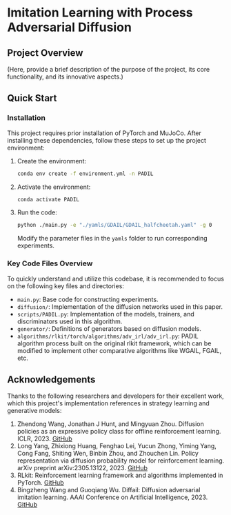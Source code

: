 # Imitation Learning with Process Adversarial Diffusion

## Project Overview
(Here, provide a brief description of the purpose of the project, its core functionality, and its innovative aspects.)

## Quick Start

### Installation
This project requires prior installation of PyTorch and MuJoCo. After installing these dependencies, follow these steps to set up the project environment:

1. Create the environment:
   ```bash
   conda env create -f environment.yml -n PADIL
   ```

2. Activate the environment:
   ```bash
   conda activate PADIL
   ```

3. Run the code:
   ```bash
   python ./main.py -e "./yamls/GDAIL/GDAIL_halfcheetah.yaml" -g 0
   ```
   Modify the parameter files in the `yamls` folder to run corresponding experiments.

### Key Code Files Overview
To quickly understand and utilize this codebase, it is recommended to focus on the following key files and directories:
- `main.py`: Base code for constructing experiments.
- `diffusion/`: Implementation of the diffusion networks used in this paper.
- `scripts/PADIL.py`: Implementation of the models, trainers, and discriminators used in this algorithm.
- `generator/`: Definitions of generators based on diffusion models.
- `algorithms/rlkit/torch/algorithms/adv_irl/adv_irl.py`: PADIL algorithm process built on the original rlkit framework, which can be modified to implement other comparative algorithms like WGAIL, FGAIL, etc.

## Acknowledgements
Thanks to the following researchers and developers for their excellent work, which this project's implementation references in strategy learning and generative models:
1. Zhendong Wang, Jonathan J Hunt, and Mingyuan Zhou. Diffusion policies as an expressive policy class for offline reinforcement learning. ICLR, 2023. [GitHub](https://github.com/zhendong-wang/diffusion-policies-for-offline-rl?tab=readme-ov-file)
2. Long Yang, Zhixiong Huang, Fenghao Lei, Yucun Zhong, Yiming Yang, Cong Fang, Shiting Wen, Binbin Zhou, and Zhouchen Lin. Policy representation via diffusion probability model for reinforcement learning. arXiv preprint arXiv:2305.13122, 2023. [GitHub](https://github.com/LongYang1998/Diffusion-Policy-Representation)
3. RLkit: Reinforcement learning framework and algorithms implemented in PyTorch. [GitHub](https://github.com/rail-berkeley/rlkit)
4. Bingzheng Wang and Guoqiang Wu. Diffail: Diffusion adversarial imitation learning. AAAI Conference on Artificial Intelligence, 2023. [GitHub](https://github.com/ML-Group-SDU/DiffAIL)
```

